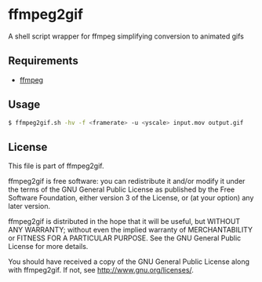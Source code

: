 # ffmpeg2gif
A shell script wrapper for ffmpeg simplifying conversion to animated gifs

## Requirements
   * [ffmpeg](https://ffmpeg.org/)

## Usage

```bash
$ ffmpeg2gif.sh -hv -f <framerate> -u <yscale> input.mov output.gif
```

## License

This file is part of ffmpeg2gif.

ffmpeg2gif is free software: you can redistribute it and/or modify
it under the terms of the GNU General Public License as published by
the Free Software Foundation, either version 3 of the License, or
(at your option) any later version.

ffmpeg2gif is distributed in the hope that it will be useful,
but WITHOUT ANY WARRANTY; without even the implied warranty of
MERCHANTABILITY or FITNESS FOR A PARTICULAR PURPOSE.  See the
GNU General Public License for more details.

You should have received a copy of the GNU General Public License
along with ffmpeg2gif.  If not, see <http://www.gnu.org/licenses/>.

